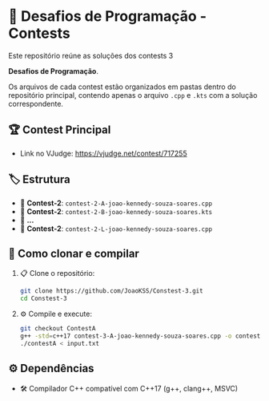 # 🎯 Desafios de Programação - Contests

Este repositório reúne as soluções dos contests 3 

**Desafios de Programação**.

Os arquivos de cada contest estão organizados em pastas dentro do repositório principal, contendo apenas o arquivo `.cpp` e `.kts` com a solução correspondente.

## 🏆 Contest Principal

- Link no VJudge: https://vjudge.net/contest/717255
## 🏷️ Estrutura

- 🔹 **Contest-2**: `contest-2-A-joao-kennedy-souza-soares.cpp`
- 🔹 **Contest-2**: `contest-2-B-joao-kennedy-souza-soares.kts`
- 🔹 **...**
- 🔹 **Contest-2**: `contest-2-L-joao-kennedy-souza-soares.cpp`

## 🚀 Como clonar e compilar

1. 📋 Clone o repositório:
   ```bash
   git clone https://github.com/JoaoKSS/Constest-3.git
   cd Constest-3
   ```

2. ⚙️ Compile e execute:
   ```bash
   git checkout ContestA
   g++ -std=c++17 contest-3-A-joao-kennedy-souza-soares.cpp -o contestA
   ./contestA < input.txt
   ```

## ⚙️ Dependências

- 🛠️ Compilador C++ compatível com C++17 (g++, clang++, MSVC)
